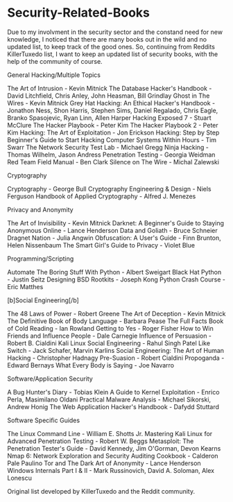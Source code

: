 # Security-Related-Books

Due to my involvment in the security sector and the constand need for new knowledge, I noticed that there are many books out in the wild and no updated list, to keep track of the good ones. So, continuing from Reddits KillerTuxedo list, I want to keep an updated list of security books, with the help of the community of course.

General Hacking/Multiple Topics

  The Art of Intrusion - Kevin Mitnick
  The Database Hacker's Handbook - David Litchfield, Chris Anley, John Heasman, Bill Grindlay
  Ghost in The Wires - Kevin Mitnick
  Grey Hat Hacking: An Ethical Hacker's Handbook - Jonathon Ness, Shon Harris, Stephen Sims, Daniel Regalado, Chris Eagle, Branko Spasojevic, Ryan Linn, Allen Harper
  Hacking Exposed 7 - Stuart McClure
  The Hacker Playbook - Peter Kim
  The Hacker Playbook 2 - Peter Kim
  Hacking: The Art of Exploitation - Jon Erickson
  Hacking: Step by Step Beginner's Guide to Start Hacking Computer Systems Within Hours - Tim Swarr
  The Network Security Test Lab - Michael Gregg
  Ninja Hacking - Thomas Wilhelm, Jason Andress
  Penetration Testing - Georgia Weidman
  Red Team Field Manual - Ben Clark
  Silence on The Wire - Michal Zalewski

Cryptography

  Cryptography - George Bull
  Cryptography Engineering & Design - Niels Ferguson
  Handbook of Applied Cryptography - Alfred J. Menezes

Privacy and Anonymity

  The Art of Invisibility - Kevin Mitnick
  Darknet: A Beginner's Guide to Staying Anonymous Online - Lance Henderson
  Data and Goliath - Bruce Schneier
  Dragnet Nation - Julia Angwin
  Obfuscation: A User's Guide - Finn Brunton, Helen Nissenbaum
  The Smart Girl's Guide to Privacy - Violet Blue

Programming/Scripting

  Automate The Boring Stuff With Python - Albert Sweigart
  Black Hat Python - Justin Seitz
  Designing BSD Rootkits - Joseph Kong
  Python Crash Course - Eric Matthes

[b]Social Engineering[/b]

  The 48 Laws of Power - Robert Greene
  The Art of Deception - Kevin Mitnick
  The Definitive Book of Body Language - Barbara Pease
  The Full Facts Book of Cold Reading - Ian Rowland
  Getting to Yes - Roger Fisher
  How to Win Friends and Influence People - Dale Carnegie
  Influence of Persuasion - Robert B. Cialdini
  Kali Linux Social Engineering - Rahul Singh Patel
  Like Switch - Jack Schafer, Marvin Karlins
  Social Engineering: The Art of Human Hacking - Christopher Hadnagy
  Pre-Suasion - Robert Cialdini
  Propoganda - Edward Bernays
  What Every Body is Saying - Joe Navarro

Software/Application Security

  A Bug Hunter's Diary - Tobias Klein
  A Guide to Kernel Exploitation - Enrico Perla, Masimilano Oldani
  Practical Malware Analysis - Michael Sikorski, Andrew Honig
  The Web Application Hacker's Handbook - Dafydd Stuttard

Software Specific Guides

  The Linux Command Line - William E. Shotts Jr.
  Mastering Kali Linux for Advanced Penetration Testing - Robert W. Beggs
  Metasploit: The Penetration Tester's Guide - David Kennedy, Jim O'Gorman, Devon Kearns
  Nmap 6: Network Exploration and Security Auditing Cookbook - Calderon Pale Paulino
  Tor and The Dark Art of Anonymity - Lance Henderson
  Windows Internals Part I & II - Mark Russinovich, David A. Soloman, Alex Lonescu

Original list developed by KillerTuxedo and the Reddit community.
